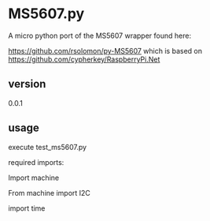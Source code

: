 MS5607.py
=====================
A micro python port of the MS5607 wrapper found here:

https://github.com/rsolomon/py-MS5607
which is based on
https://github.com/cypherkey/RaspberryPi.Net

version
---------------------
0.0.1

usage
--------------------
execute test_ms5607.py

required imports:

Import machine

From machine import I2C

import time




